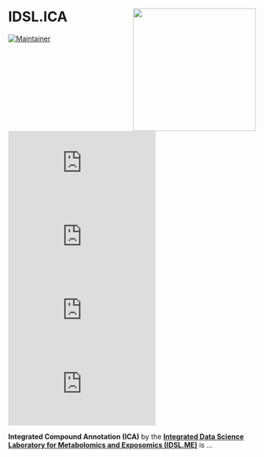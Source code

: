 # IDSL.ICA <img src='/ICA_educational_files/Figures/IDSL.ICA-logo1.png' width="250px" align="right" />

<!-- badges: start -->
[![Maintainer](https://img.shields.io/badge/maintainer-Sadjad_Fakouri_Baygi-blue)](https://github.com/sajfb)
[![CRAN status](https://www.r-pkg.org/badges/version/IDSL.ICA)](https://cran.r-project.org/package=IDSL.ICA)
![](http://cranlogs.r-pkg.org/badges/IDSL.ICA?color=orange)
![](http://cranlogs.r-pkg.org/badges/grand-total/IDSL.ICA?color=brightgreen)
[![Dependencies](https://tinyverse.netlify.com/badge/IDSL.ICA)](https://cran.r-project.org/package=IDSL.ICA)
<!-- badges: end -->

**Integrated Compound Annotation (ICA)** by the [**Integrated Data Science Laboratory for Metabolomics and Exposomics (IDSL.ME)**](https://www.idsl.me/) is ...